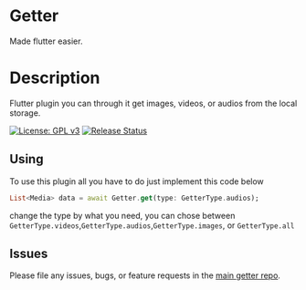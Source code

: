 # Getter
Made flutter easier.


# Description

Flutter plugin you can through it get images, videos, or audios from the local storage.


[![License: GPL v3](https://img.shields.io/badge/License-GPLv3-blue.svg)](https://www.gnu.org/licenses/gpl-3.0)
[![Release Status](https://github.com/flutter/packages/actions/workflows/release.yml/badge.svg)](#)


## Using

To use this plugin all you have to do just implement this code below

```dart
List<Media> data = await Getter.get(type: GetterType.audios);

```
change the type by what you need, you can chose between ``GetterType.videos``,``GetterType.audios``,``GetterType.images``, or ``GetterType.all``

## Issues

Please file any issues, bugs, or feature requests in the [main getter
repo](https://github.com/flutter/flutter/issues/new).

